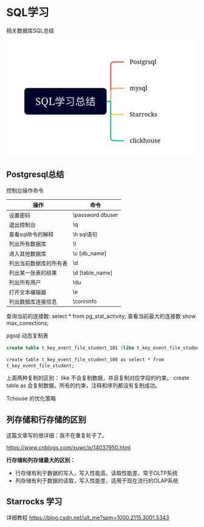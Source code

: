 # SQL学习
相关数据库SQL总结

![Alt text](image.png)


## Postgresql总结

控制台操作命令

|操作|命令|
|----|----|
|设置密码|  \password dbuser| 
|退出控制台| \q|
查看sql命令的解释| \h sql语句
列出所有数据库| \l
进入其他数据库| \c [db_name]
列出当前数据库的所有表| \d
列出某一张表的结果| \d [table_name]
列出所有用户 |\du 
打开文本编辑器| \e 
列出数据库连接信息| \conninfo

查询当前的连接数:
select * from pg_stat_activity;
查看当前最大的连接数 show max_conections;

pgsql 动态复制表
```sql
create table t_key_event_file_student_101 (like t_key_event_file_student);

```
```
create table t_key_event_file_student_100 as select * from t_key_event_file_student;
```
上面两种复制的区别：
like 不会复制数据，并且复制对应字段的约束。
create table as 会复制数据。所有的约束，注释和序列都没有复制成功。

Tchouse 的优化策略


## 列存储和行存储的区别

这篇文章写的很详细：我不在重复轮子了。

https://www.cnblogs.com/xuwc/p/14037950.html

**行存储和列存储最大的区别：**

- 行存储有利于数据的写入，写入性能高，读取性能差，常于OLTP系统
- 列存储有利于数据的读取，写入性能差，适用于现在流行的OLAP系统

## Starrocks 学习

详细教程
https://blog.csdn.net/ult_me?spm=1000.2115.3001.5343
